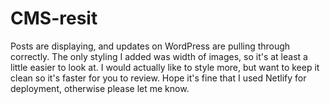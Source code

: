 # CMS-resit

Posts are displaying, and updates on WordPress are pulling through correctly. The only styling I added was width of images, so it's at least a little easier to look at. I would actually like to style more, but want to keep it clean so it's faster for you to review. Hope it's fine that I used Netlify for deployment, otherwise please let me know.
